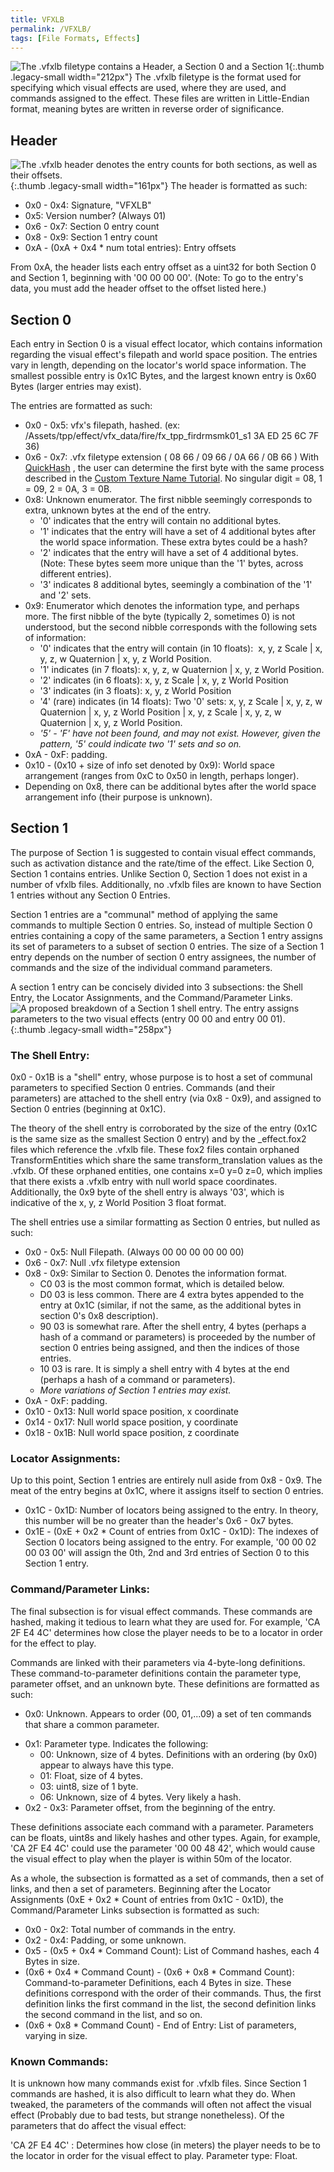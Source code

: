 ```yaml
---
title: VFXLB
permalink: /VFXLB/
tags: [File Formats, Effects]
---
```


![The .vfxlb filetype contains a Header, a Section 0 and a Section 1](/assets/WithoutSection1.png){:.thumb .legacy-small width="212px"} The .vfxlb filetype
is the format used for specifying which visual effects are used, where
they are used, and commands assigned to the effect. These files are
written in Little-Endian format, meaning bytes are written in reverse
order of significance.

## Header

![The .vfxlb header denotes the entry counts for both sections, as well as their offsets.](/assets/Colorcoded.png){:.thumb .legacy-small width="161px"}
The header is formatted as such:

  - 0x0 - 0x4: Signature, "VFXLB"
  - 0x5: Version number? (Always 01)
  - 0x6 - 0x7: Section 0 entry count
  - 0x8 - 0x9: Section 1 entry count
  - 0xA - (0xA + 0x4 \* num total entries): Entry offsets

From 0xA, the header lists each entry offset as a uint32 for both
Section 0 and Section 1, beginning with '00 00 00 00'. (Note: To go to
the entry's data, you must add the header offset to the offset listed
here.)

## Section 0

Each entry in Section 0 is a visual effect locator, which contains
information regarding the visual effect's filepath and world space
position. The entries vary in length, depending on the locator's world
space information. The smallest possible entry is 0x1C Bytes, and the
largest known entry is 0x60 Bytes (larger entries may exist).

The entries are formatted as such:

  - 0x0 - 0x5: vfx's filepath, hashed. (ex:
    /Assets/tpp/effect/vfx_data/fire/fx_tpp_firdrmsmk01_s1 3A ED 25
    6C 7F 36)
  - 0x6 - 0x7: .vfx filetype extension ( 08 66 / 09 66 / 0A 66 / 0B 66 )
    With [QuickHash](https://github.com/BobDoleOwndU/QuickHash/releases)
    , the user can determine the first byte with the same process
    described in the [Custom Texture Name
    Tutorial](http://bobdoleowndu.github.io/mgsv/documentation/customtexturenames.html).
    No singular digit = 08, 1 = 09, 2 = 0A, 3 = 0B.
  - 0x8: Unknown enumerator. The first nibble seemingly corresponds to
    extra, unknown bytes at the end of the entry.
      - '0' indicates that the entry will contain no additional bytes.
      - '1' indicates that the entry will have a set of 4 additional
        bytes after the world space information. These extra bytes could
        be a hash?
      - '2' indicates that the entry will have a set of 4 additional
        bytes. (Note: These bytes seem more unique than the '1' bytes,
        across different entries).
      - '3' indicates 8 additional bytes, seemingly a combination of the
        '1' and '2' sets.
  - 0x9: Enumerator which denotes the information type, and perhaps
    more. The first nibble of the byte (typically 2, sometimes 0) is not
    understood, but the second nibble corresponds with the following
    sets of information:
      - '0' indicates that the entry will contain (in 10 floats):  x, y,
        z Scale | x, y, z, w Quaternion | x, y, z World Position.
      - '1' indicates (in 7 floats): x, y, z, w Quaternion | x, y, z
        World Position.
      - '2' indicates (in 6 floats): x, y, z Scale | x, y, z World
        Position
      - '3' indicates (in 3 floats): x, y, z World Position
      - '4' (rare) indicates (in 14 floats): Two '0' sets: x, y, z Scale
        | x, y, z, w Quaternion | x, y, z World Position | x, y, z Scale
        | x, y, z, w Quaternion | x, y, z World Position.
      - *'5' - 'F' have not been found, and may not exist. However,
        given the pattern, '5' could indicate two '1' sets and so on.*
  - 0xA - 0xF: padding.
  - 0x10 - (0x10 + size of info set denoted by 0x9): World space
    arrangement (ranges from 0xC to 0x50 in length, perhaps longer).
  - Depending on 0x8, there can be additional bytes after the world
    space arrangement info (their purpose is unknown).

## Section 1

The purpose of Section 1 is suggested to contain visual effect commands,
such as activation distance and the rate/time of the effect. Like
Section 0, Section 1 contains entries. Unlike Section 0, Section 1 does
not exist in a number of vfxlb files. Additionally, no .vfxlb files are
known to have Section 1 entries without any Section 0 Entries.

Section 1 entries are a "communal" method of applying the same commands
to multiple Section 0 entries. So, instead of multiple Section 0 entries
containing a copy of the same parameters, a Section 1 entry assigns its
set of parameters to a subset of section 0 entries. The size of a
Section 1 entry depends on the number of section 0 entry assignees, the
number of commands and the size of the individual command parameters.

A section 1 entry can be concisely divided into 3 subsections: the Shell
Entry, the Locator Assignments, and the Command/Parameter Links.
![A proposed breakdown of a Section 1 shell entry. The entry assigns parameters to the two visual effects (entry 00 00 and entry 00 01).](/assets/SECTION1.png){:.thumb .legacy-small width="258px"}

### The Shell Entry:

0x0 - 0x1B is a "shell" entry, whose purpose is to host a set of
communal parameters to specified Section 0 entries. Commands (and their
parameters) are attached to the shell entry (via 0x8 - 0x9), and
assigned to Section 0 entries (beginning at 0x1C).

The theory of the shell entry is corroborated by the size of the entry
(0x1C is the same size as the smallest Section 0 entry) and by the
_effect.fox2 files which reference the .vfxlb file. These fox2 files
contain orphaned TransformEntities which share the same
transform_translation values as the .vfxlb. Of these orphaned entities,
one contains x=0 y=0 z=0, which implies that there exists a .vfxlb entry
with null world space coordinates. Additionally, the 0x9 byte of the
shell entry is always '03', which is indicative of the x, y, z World
Position 3 float format.

The shell entries use a similar formatting as Section 0 entries, but
nulled as such:

  - 0x0 - 0x5: Null Filepath. (Always 00 00 00 00 00 00)
  - 0x6 - 0x7: Null .vfx filetype extension
  - 0x8 - 0x9: Similar to Section 0. Denotes the information format.
      - C0 03 is the most common format, which is detailed below.
      - D0 03 is less common. There are 4 extra bytes appended to the
        entry at 0x1C (similar, if not the same, as the additional bytes
        in section 0's 0x8 description).
      - 90 03 is somewhat rare. After the shell entry, 4 bytes (perhaps
        a hash of a command or parameters) is proceeded by the number of
        section 0 entries being assigned, and then the indices of those
        entries.
      - 10 03 is rare. It is simply a shell entry with 4 bytes at the
        end (perhaps a hash of a command or parameters).
      - *More variations of Section 1 entries may exist.*
  - 0xA - 0xF: padding.
  - 0x10 - 0x13: Null world space position, x coordinate
  - 0x14 - 0x17: Null world space position, y coordinate
  - 0x18 - 0x1B: Null world space position, z coordinate

### Locator Assignments:

Up to this point, Section 1 entries are entirely null aside from 0x8 -
0x9. The meat of the entry begins at 0x1C, where it assigns itself to
section 0 entries.

  - 0x1C - 0x1D: Number of locators being assigned to the entry. In
    theory, this number will be no greater than the header's 0x6 - 0x7
    bytes.
  - 0x1E - (0xE + 0x2 \* Count of entries from 0x1C - 0x1D): The indexes
    of Section 0 locators being assigned to the entry. For example, '00
    00 02 00 03 00' will assign the 0th, 2nd and 3rd entries of Section
    0 to this Section 1 entry.

### Command/Parameter Links:

The final subsection is for visual effect commands. These commands are
hashed, making it tedious to learn what they are used for. For example,
'CA 2F E4 4C' determines how close the player needs to be to a locator
in order for the effect to play.

Commands are linked with their parameters via 4-byte-long definitions.
These command-to-parameter definitions contain the parameter type,
parameter offset, and an unknown byte. These definitions are formatted
as such:

  - 0x0: Unknown. Appears to order (00, 01,...09) a set of ten commands
    that share a common parameter.

<!-- end list -->

  - 0x1: Parameter type. Indicates the following:
      - 00: Unknown, size of 4 bytes. Definitions with an ordering (by
        0x0) appear to always have this type.
      - 01: Float, size of 4 bytes.
      - 03: uint8, size of 1 byte.
      - 06: Unknown, size of 4 bytes. Very likely a hash.
  - 0x2 - 0x3: Parameter offset, from the beginning of the entry.

These definitions associate each command with a parameter. Parameters
can be floats, uint8s and likely hashes and other types. Again, for
example, 'CA 2F E4 4C' could use the parameter '00 00 48 42', which
would cause the visual effect to play when the player is within 50m of
the locator.

As a whole, the subsection is formatted as a set of commands, then a set
of links, and then a set of parameters. Beginning after the Locator
Assignments (0xE + 0x2 \* Count of entries from 0x1C - 0x1D), the
Command/Parameter Links subsection is formatted as such:

  - 0x0 - 0x2: Total number of commands in the entry.
  - 0x2 - 0x4: Padding, or some unknown.
  - 0x5 - (0x5 + 0x4 \* Command Count): List of Command hashes, each 4
    Bytes in size.
  - (0x6 + 0x4 \* Command Count) - (0x6 + 0x8 \* Command Count):
    Command-to-parameter Definitions, each 4 Bytes in size. These
    definitions correspond with the order of their commands. Thus, the
    first definition links the first command in the list, the second
    definition links the second command in the list, and so on.
  - (0x6 + 0x8 \* Command Count) - End of Entry: List of parameters,
    varying in size.

### Known Commands:

It is unknown how many commands exist for .vfxlb files. Since Section 1
commands are hashed, it is also difficult to learn what they do. When
tweaked, the parameters of the commands will often not affect the visual
effect (Probably due to bad tests, but strange nonetheless). Of the
parameters that do affect the visual effect:

'CA 2F E4 4C' : Determines how close (in meters) the player needs to be
to the locator in order for the visual effect to play. Parameter type:
Float.

